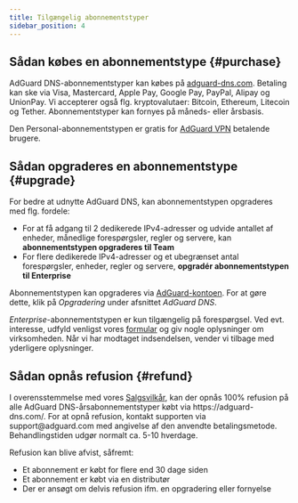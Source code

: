 ```yaml
---
title: Tilgængelig abonnementstyper
sidebar_position: 4
---
```


## Sådan købes en abonnementstype {#purchase}

AdGuard DNS-abonnementstyper kan købes på [adguard-dns.com](https://adguard-dns.com/license.html). Betaling kan ske via Visa, Mastercard, Apple Pay, Google Pay, PayPal, Alipay og UnionPay. Vi accepterer også flg. kryptovalutaer: Bitcoin, Ethereum, Litecoin og Tether. Abonnementstyper kan fornyes på måneds- eller årsbasis.

Den Personal-abonnementstypen er gratis for [AdGuard VPN](https://adguard-vpn.com/welcome.html) betalende brugere.

## Sådan opgraderes en abonnementstype {#upgrade}

For bedre at udnytte AdGuard DNS, kan abonnementstypen opgraderes med flg. fordele:

- For at få adgang til 2 dedikerede IPv4-adresser og udvide antallet af enheder, månedlige forespørgsler, regler og servere, kan **abonnementstypen opgraderes til Team**
- For flere dedikerede IPv4-adresser og et ubegrænset antal forespørgsler, enheder, regler og servere, **opgradér abonnementstypen til Enterprise**

Abonnementstypen kan opgraderes via [AdGuard-kontoen](https://my.adguard.com/account/licenses). For at gøre dette, klik på _Opgradering_ under afsnittet _AdGuard DNS_.

_Enterprise_-abonnementstypen er kun tilgængelig på forespørgsel. Ved evt. interesse, udfyld venligst vores [formular](https://surveys.adguard.com/dns_enterprise/form.html) og giv nogle oplysninger om virksomheden. Når vi har modtaget indsendelsen, vender vi tilbage med yderligere oplysninger.

## Sådan opnås refusion {#refund}

I overensstemmelse med vores [Salgsvilkår](https://adguard-dns.io/eula.html), kan der opnås 100% refusion på alle AdGuard DNS-årsabonnementstyper købt via https\://adguard-dns.com/. For at opnå refusion, kontakt supporten via support\@adguard.com med angivelse af den anvendte betalingsmetode. Behandlingstiden udgør normalt ca. 5-10 hverdage.

Refusion kan blive afvist, såfremt:

- Et abonnement er købt for flere end 30 dage siden
- Et abonnement er købt via en distributør
- Der er ansøgt om delvis refusion ifm. en opgradering eller fornyelse
